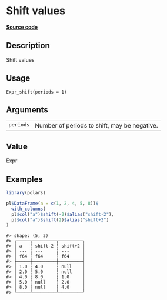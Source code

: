 

# Shift values

[**Source code**](https://github.com/pola-rs/r-polars/tree/main/R/expr__expr.R#L1698)

## Description

Shift values

## Usage

<pre><code class='language-R'>Expr_shift(periods = 1)
</code></pre>

## Arguments

<table>
<tr>
<td style="white-space: nowrap; font-family: monospace; vertical-align: top">
<code id="Expr_shift_:_periods">periods</code>
</td>
<td>
Number of periods to shift, may be negative.
</td>
</tr>
</table>

## Value

Expr

## Examples

``` r
library(polars)

pl$DataFrame(a = c(1, 2, 4, 5, 8))$
  with_columns(
  pl$col("a")$shift(-2)$alias("shift-2"),
  pl$col("a")$shift(2)$alias("shift+2")
)
```

    #> shape: (5, 3)
    #> ┌─────┬─────────┬─────────┐
    #> │ a   ┆ shift-2 ┆ shift+2 │
    #> │ --- ┆ ---     ┆ ---     │
    #> │ f64 ┆ f64     ┆ f64     │
    #> ╞═════╪═════════╪═════════╡
    #> │ 1.0 ┆ 4.0     ┆ null    │
    #> │ 2.0 ┆ 5.0     ┆ null    │
    #> │ 4.0 ┆ 8.0     ┆ 1.0     │
    #> │ 5.0 ┆ null    ┆ 2.0     │
    #> │ 8.0 ┆ null    ┆ 4.0     │
    #> └─────┴─────────┴─────────┘
